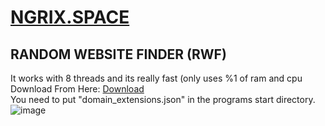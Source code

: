 # [NGRIX.SPACE](https://ngrix.space)
## RANDOM WEBSITE FINDER (RWF)
It works with 8 threads and its really fast (only uses %1 of ram and cpu<br>
Download From Here: [Download](https://github.com/Hamzaless/NgrixRandomWebsiteFinder/releases/tag/1.0.0)<br>
You need to put "domain_extensions.json" in the programs start directory.<br>
![image](https://github.com/Hamzaless/NgrixRandomWebsiteFinder/assets/89343438/2e27644b-7d30-41cc-9585-c0543380f28c)
